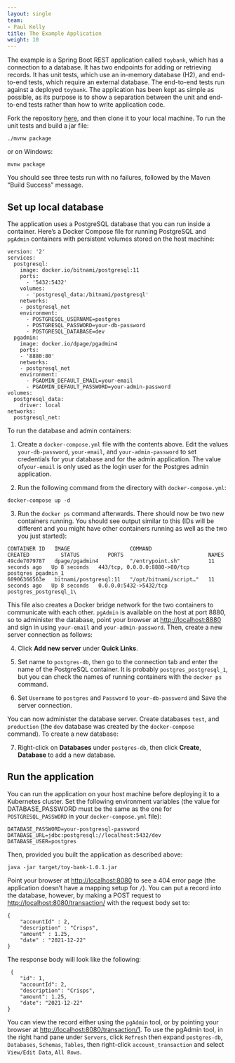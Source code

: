 ```yaml
---
layout: single
team:
- Paul Kelly
title: The Example Application
weight: 10
---
```


The example is a Spring Boot REST application called `toybank`, which has a connection to a database. It has two endpoints for adding or retrieving records. It has unit tests, which use an in-memory database (H2), and end-to-end tests, which require an external database. The end-to-end tests run against a deployed `toybank`. The application has been kept as simple as possible, as its purpose is to show a separation between the unit and end-to-end tests rather than how to write application code. 

Fork the repository [here](https://github.com/pkpivot/toybank), and then clone it to your local machine. To run the unit tests and build a jar file:  


```
./mvnw package 
```


or on Windows: 


```
mvnw package  
```


You should see three tests run with no failures, followed by the Maven “Build Success” message. 


## Set up local database

The application uses a PostgreSQL database that you can run inside a container. Here’s a Docker Compose file for running PostgreSQL and `pgAdmin` containers with persistent volumes stored on the host machine: 


```
version: '2'
services:
  postgresql:
    image: docker.io/bitnami/postgresql:11
    ports:
      - '5432:5432'
    volumes:
      - 'postgresql_data:/bitnami/postgresql'
    networks: 
    - postgresql_net
    environment:
      - POSTGRESQL_USERNAME=postgres
      - POSTGRESQL_PASSWORD=your-db-password
      - POSTGRESQL_DATABASE=dev
  pgadmin: 
    image: docker.io/dpage/pgadmin4
    ports: 
    - '8880:80'
    networks:
    - postgresql_net
    environment: 
      - PGADMIN_DEFAULT_EMAIL=your-email
      - PGADMIN_DEFAULT_PASSWORD=your-admin-password
volumes:
  postgresql_data:
    driver: local
networks:
  postgresql_net:
```


To run the database and admin containers: 



1. Create a `docker-compose.yml` file with the contents above. Edit the values `your-db-password`, `your-email`, and `your-admin-password` to set credentials for your database and for the admin application. The value of`your-email` is only used as the login user for the Postgres admin application. 

2.  Run the following command from the directory with `docker-compose.yml`:

```
docker-compose up -d
```

3. Run the `docker ps` command afterwards. There should now be two new containers running. You should see output similar to this (IDs will be different and you might have other containers running as well as the two you just started): 
```
CONTAINER ID   IMAGE                   COMMAND                  CREATED          STATUS         PORTS                           NAMES
49cde7079787   dpage/pgadmin4          "/entrypoint.sh"         11 seconds ago   Up 8 seconds   443/tcp, 0.0.0.0:8880->80/tcp   postgres_pgadmin_1
60906366563e   bitnami/postgresql:11   "/opt/bitnami/script…"   11 seconds ago   Up 8 seconds   0.0.0.0:5432->5432/tcp          postgres_postgresql_1\
```

This file also creates a Docker bridge network for the two containers to communicate with each other. `pgAdmin` is available on the host at port 8880, so to administer the database, point your browser at [http://localhost:8880](http://localhost:8880) and sign in using `your-email` and `your-admin-password`. Then, create a new server connection as follows: 



4. Click **Add new server** under **Quick Links**.  
5. Set name to `postgres-db`, then go to the connection tab and enter the name of the PostgreSQL container. It is probably `postgres_postgresql_1`, but you can check the names of running containers with the `docker ps` command.  

6. Set `Username` to `postgres` and `Password` to `your-db-password` and Save the server connection. 

You can now administer the database server. Create databases `test`, and `production` (the `dev` database was created by the `docker-compose` command). To create a new database: 

7. Right-click on **Databases** under `postgres-db`, then click **Create**, **Database** to add a new database. 


## Run the application

You can run the application on your host machine before deploying it to a Kubernetes cluster. Set the following environment variables (the value for DATABASE_PASSWORD must be the same as the one for `POSTGRESQL_PASSWORD` in your `docker-compose.yml` file): 


```
DATABASE_PASSWORD=your-postgresql-password
DATABASE_URL=jdbc:postgresql://localhost:5432/dev
DATABASE_USER=postgres
```


Then, provided you built the application as described above: 


```
java -jar target/toy-bank-1.0.1.jar
```


Point your browser at [http://localhost:8080](http://localhost:8080) to see a 404 error page (the application doesn’t have a mapping setup for `/`). You can put a record into the database, however, by making a POST request to [http://localhost:8080/transaction/](http://localhost:8080/transaction/) with the request body set to: 


```
{
    "accountId" : 2,
    "description" : "Crisps",
    "amount" : 1.25,
    "date" : "2021-12-22"
}
```


The response body will look like the following: 


```
 {
    "id": 1,
    "accountId": 2,
    "description": "Crisps",
    "amount": 1.25,
    "date": "2021-12-22"
}
```


You can view the record either using the `pgAdmin` tool, or by pointing your browser at [http://localhost:8080/transaction/1](http://localhost:8080/transaction/1). To use the pgAdmin tool, in the right hand pane under `Servers`, click `Refresh` then expand `postgres-db`, `Databases`, `Schemas`, `Tables`, then right-click 
`account_transaction` and select `View/Edit Data`, `All Rows`. 